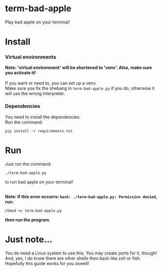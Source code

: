 # term-bad-apple
Play bad apple on your terminal!

# Install
### Virtual environments
**Note: 'virtual environment' will be shortened to 'venv'. Also, make sure you activate it!**<br><br>
If you want or need to, you can set up a venv.<br>
Make sure you fix the shebang in `term-bad-apple.py` if you do, otherwise it will use the wrong interpreter.

### Dependencies
You need to install the dependencies.<br>Run the command:
```shell
pip install -r requirements.txt
```
# Run
Just run the command:
```shell
./term-bad-apple.py
```
to run bad apple on your terminal!
<br><br>

**Note: If this error occurrs: `bash: ./term-bad-apple.py: Permission denied`, run:**
```shell
chmod +x term-bad-apple.py
```
**then run the program.**

# Just note...
You do need a Linux system to use this. You may create ports for it, though!
And, yes, I do know there are other shells then bash like zsh or fish. Hopefully this guide works for you
aswell!
